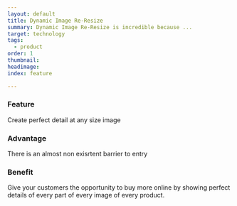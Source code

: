 ```yaml
---
layout: default
title: Dynamic Image Re-Resize
summary: Dynamic Image Re-Resize is incredible because ...
target: technology
tags:
  - product
order: 1
thumbnail:
headimage:
index: feature

---
```


### Feature ###
Create perfect detail at any size image
### Advantage ###
There is an almost non exisrtent barrier to entry
### Benefit ###
Give your customers the opportunity to buy more online by showing perfect details of every part of every image of every product.
